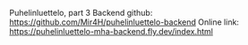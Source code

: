 Puhelinluettelo, part 3
Backend github: https://github.com/Mir4H/puhelinluettelo-backend
Online link: https://puhelinluettelo-mha-backend.fly.dev/index.html
